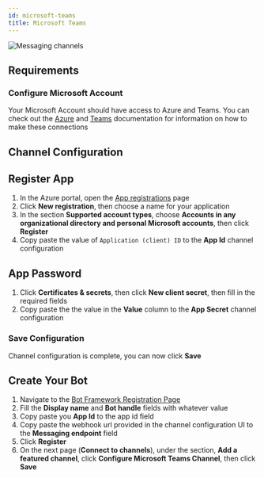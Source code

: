 ```yaml
---
id: microsoft-teams
title: Microsoft Teams
---
```



![Messaging channels](/img/docs/teams-banner.png)

## Requirements

### Configure Microsoft Account

Your Microsoft Account should have access to Azure and Teams. You can check out the [Azure](https://docs.microsoft.com/en-us/azure/devops/?view=azure-devops) and [Teams](https://docs.microsoft.com/en-us/microsoftteams/) documentation for information on how to make these connections

## Channel Configuration

## Register App

1. In the Azure portal, open the [App registrations](https://portal.azure.com#blade/Microsoft_AAD_RegisteredApps/ApplicationsListBlade) page
1. Click **New registration**, then choose a name for your application
1. In the section **Supported account types**, choose **Accounts in any organizational directory and personal Microsoft accounts**, then click **Register**
1. Copy paste the value of `Application (client) ID` to the **App Id** channel configuration

## App Password

1. Click **Certificates & secrets**, then click **New client secret**, then fill in the required fields
1. Copy paste the the value in the **Value** column to the **App Secret** channel configuration

### Save Configuration

Channel configuration is complete, you can now click **Save**

## Create Your Bot

1. Navigate to the [Bot Framework Registration Page](https://dev.botframework.com/bots/new)
1. Fill the **Display name** and **Bot handle** fields with whatever value
1. Copy paste you **App Id** to the app id field
1. Copy paste the webhook url provided in the channel configuration UI to the **Messaging endpoint** field
1. Click **Register**
1. On the next page (**Connect to channels**), under the section, **Add a featured channel**, click **Configure Microsoft Teams Channel**, then click **Save**
